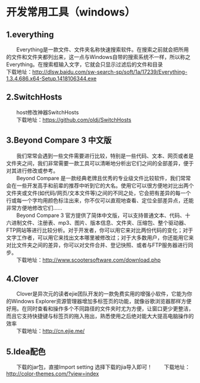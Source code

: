 # 开发常用工具（windows）
## 1.everything
 &#160; &#160; &#160; &#160;Everything是一款文件、文件夹名称快速搜索软件。在搜索之前就会把所用的文件和文件夹都列出来，这一点与Windows自带的搜索系统不一样，所以称之Everything。在搜索框输入文字，它就会只显示过滤后的文件和目录  
 下载地址：http://dlsw.baidu.com/sw-search-sp/soft/1a/17239/Everything-1.3.4.686.x64-Setup.1418106344.exe 
## 2.SwitchHosts
 &#160; &#160; &#160; &#160;host修改神器SwitchHosts  
 &#160; &#160; &#160; &#160;下载地址：https://github.com/oldj/SwitchHosts
## 3.Beyond Compare 3 中文版
  &#160; &#160; &#160; &#160;我们常常会遇到一些文件需要进行比较，特别是一些代码、文本、网页或者是文件夹之间，我们非常需要一款工具可以清晰地分析出它们之间的全部差异，便于对其进行修改或参考。  
  &#160; &#160; &#160; &#160;Beyond Compare 是一款经典老牌且优秀的专业级文件比较软件，我们常常会在一些开发高手和前辈的推荐中听到它的大名。使用它可以很方便地对比出两个文件夹或文件(如代码/网页/文本文件等)之间的不同之处，它会把有差异的每一个行或每一个字均用颜色标注出来，你不仅可以直观地查看、定位全部差异点，还能非常方便地修改它们……  
  &#160; &#160; &#160; &#160;Beyond Compare 3 官方提供了简体中文版，可以支持普通文本、代码、十六进制文件、注册表、mp3、图片、版本信息、文件夹、压缩包、整个驱动器、FTP网站等进行比较分析。对于开发者，你可以用它来对比两份代码的变化；对于文字工作者，可以用它来找出文本哪里被修改过；对于大多数用户，你还能用它来对比文件夹之间的差异，你可以对文件合并、登记快照、或者与FTP服务器进行同步。  
  &#160; &#160; &#160; &#160;下载地址：http://www.scootersoftware.com/download.php
## 4.Clover
&#160; &#160; &#160; &#160;Clover是异次元的读者ejie团队开发的一款免费实用的增强小软件，它能为你的Windows Explorer资源管理器增加多标签页的功能，就像谷歌浏览器那样方便好用。在同时查看和操作多个不同路径的文件夹时尤为方便，让窗口更少更整洁，而且它支持快捷键与标签页的拖入拖出，熟悉使用之后绝对能大大提高电脑操作的效率  
&#160; &#160; &#160; &#160;下载地址：http://cn.ejie.me/
## 5.Idea配色
&#160; &#160; &#160; &#160;下载的jar包，直接Import setting 选择下载的jia导入即可！
&#160; &#160; &#160; &#160;下载地址：http://color-themes.com/?view=index
 
